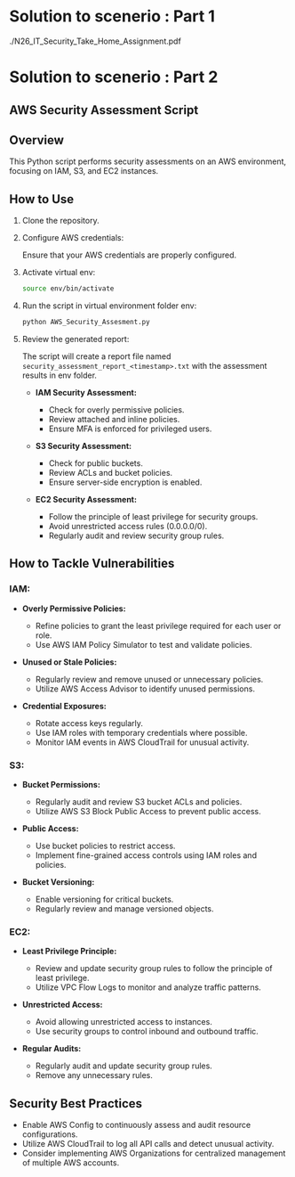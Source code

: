 # Solution to scenerio : Part 1
./N26_IT_Security_Take_Home_Assignment.pdf


# Solution to scenerio : Part 2

## AWS Security Assessment Script

## Overview

This Python script performs security assessments on an AWS environment, focusing on IAM, S3, and EC2 instances.


## How to Use

1. Clone the repository.

2. Configure AWS credentials:

    Ensure that your AWS credentials are properly configured.

3. Activate virtual env:

    ```bash
    source env/bin/activate
    ```

4. Run the script in virtual environment folder env:

    ```bash
    python AWS_Security_Assesment.py
    ```

5. Review the generated report:

    The script will create a report file named `security_assessment_report_<timestamp>.txt` with the assessment results in env folder.

    - **IAM Security Assessment:**
        - Check for overly permissive policies.
        - Review attached and inline policies.
        - Ensure MFA is enforced for privileged users.

    - **S3 Security Assessment:**
        - Check for public buckets.
        - Review ACLs and bucket policies.
        - Ensure server-side encryption is enabled.

    - **EC2 Security Assessment:**
        - Follow the principle of least privilege for security groups.
        - Avoid unrestricted access rules (0.0.0.0/0).
        - Regularly audit and review security group rules.

## How to Tackle Vulnerabilities

### IAM:
- **Overly Permissive Policies:**
    - Refine policies to grant the least privilege required for each user or role.
    - Use AWS IAM Policy Simulator to test and validate policies.

- **Unused or Stale Policies:**
    - Regularly review and remove unused or unnecessary policies.
    - Utilize AWS Access Advisor to identify unused permissions.

- **Credential Exposures:**
    - Rotate access keys regularly.
    - Use IAM roles with temporary credentials where possible.
    - Monitor IAM events in AWS CloudTrail for unusual activity.

### S3:
- **Bucket Permissions:**
    - Regularly audit and review S3 bucket ACLs and policies.
    - Utilize AWS S3 Block Public Access to prevent public access.

- **Public Access:**
    - Use bucket policies to restrict access.
    - Implement fine-grained access controls using IAM roles and policies.

- **Bucket Versioning:**
    - Enable versioning for critical buckets.
    - Regularly review and manage versioned objects.

### EC2:
- **Least Privilege Principle:**
    - Review and update security group rules to follow the principle of least privilege.
    - Utilize VPC Flow Logs to monitor and analyze traffic patterns.

- **Unrestricted Access:**
    - Avoid allowing unrestricted access to instances.
    - Use security groups to control inbound and outbound traffic.

- **Regular Audits:**
    - Regularly audit and update security group rules.
    - Remove any unnecessary rules.

## Security Best Practices

- Enable AWS Config to continuously assess and audit resource configurations.
- Utilize AWS CloudTrail to log all API calls and detect unusual activity.
- Consider implementing AWS Organizations for centralized management of multiple AWS accounts.